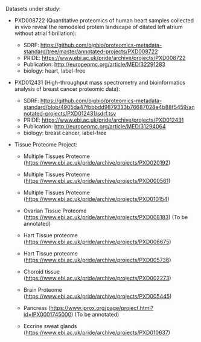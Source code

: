 Datasets under study: 

- PXD008722 (Quantitative proteomics of human heart samples collected in vivo reveal the remodeled protein landscape of dilated left atrium without atrial fibrillation):
    - SDRF: https://github.com/bigbio/proteomics-metadata-standard/tree/master/annotated-projects/PXD008722
    - PRIDE: https://www.ebi.ac.uk/pride/archive/projects/PXD008722
    - Publication: http://europepmc.org/article/MED/32291283
    - biology: heart, label-free 
- PXD012431 (High-throughput mass spectrometry and bioinformatics analysis of breast cancer proteomic data):
    - SDRF: https://github.com/bigbio/proteomics-metadata-standard/blob/4905da47fbbbdd9879333b76687028e4b88f5459/annotated-projects/PXD012431/sdrf.tsv
    - PRIDE: https://www.ebi.ac.uk/pride/archive/projects/PXD012431
    - Publication: http://europepmc.org/article/MED/31294064
    - biology: breast cancer, label-free 
    
    
 - Tissue Proteome Project: 
 
    
    - Multiple Tissues Proteome (https://www.ebi.ac.uk/pride/archive/projects/PXD020192)
    - Multiple Tissues Proteome (https://www.ebi.ac.uk/pride/archive/projects/PXD000561)
    - Multiple Tissues Proteome (https://www.ebi.ac.uk/pride/archive/projects/PXD010154)
    
    - Ovarian Tissue Proteome (https://www.ebi.ac.uk/pride/archive/projects/PXD008183) (To be annotated)
    - Hart Tissue proteome (https://www.ebi.ac.uk/pride/archive/projects/PXD006675) 
    - Hart Tissue proteome (https://www.ebi.ac.uk/pride/archive/projects/PXD005736) 
    - Choroid tissue (https://www.ebi.ac.uk/pride/archive/projects/PXD002273)
    - Brain Proteome (https://www.ebi.ac.uk/pride/archive/projects/PXD005445)
    - Pancreas (https://www.iprox.org/page/project.html?id=IPX0001745000) (To be annotated)
    - Eccrine sweat glands (https://www.ebi.ac.uk/pride/archive/projects/PXD010637)
    
   
